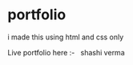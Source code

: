 # portfolio
i made this using html and css only

Live portfolio here :- &nbsp; <a herf="https://shashiverm.github.io/portfolio/">shashi verma </a>
